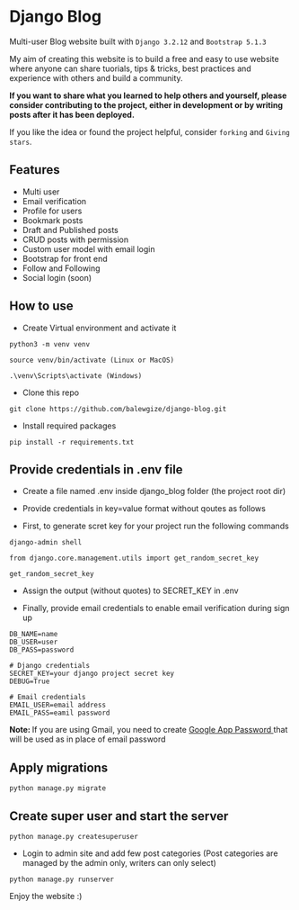 # Django Blog

Multi-user Blog website built with ```Django 3.2.12``` and ```Bootstrap 5.1.3```

My aim of creating this website is to build a free and easy to use website where anyone can share tuorials, tips & tricks, best practices and experience with others and build a community.

<strong>If you want to share what you learned to help others and yourself, please consider
 contributing to the project, either in development or by writing posts after it has been deployed. </strong>

If you like the idea or found the project helpful, consider ```forking``` and ```Giving stars```.

## Features
- Multi user
- Email verification
- Profile for users
- Bookmark posts 
- Draft and Published posts
- CRUD posts with permission
- Custom user model with email login
- Bootstrap for front end
- Follow and Following 
- Social login (soon)


## How to use

- Create Virtual environment and activate it
```
python3 -m venv venv
```
```
source venv/bin/activate (Linux or MacOS)
```
```
.\venv\Scripts\activate (Windows)
```

- Clone this  repo
```
git clone https://github.com/balewgize/django-blog.git
```

- Install required packages
```
pip install -r requirements.txt
```

## Provide credentials in .env file
- Create a file named .env inside django_blog folder (the project root dir)

- Provide credentials in key=value format without qoutes as follows

- First, to generate scret key for your project run the following commands

```
django-admin shell
```

```
from django.core.management.utils import get_random_secret_key
```
```
get_random_secret_key
```
- Assign the output (without quotes) to SECRET_KEY in .env 

- Finally, provide email credentials to enable email verification during sign up

```
DB_NAME=name
DB_USER=user
DB_PASS=password

# Django credentials
SECRET_KEY=your django project secret key
DEBUG=True

# Email credentials
EMAIL_USER=email address
EMAIL_PASS=eamil password
```

<strong>Note: </strong> If you are using Gmail, you need to create 
<a href="https://myaccount.google.com/apppasswords">Google App Password </a> that
will be used as in place of email password

## Apply migrations
```
python manage.py migrate
```

## Create super user and start the server
```
python manage.py createsuperuser
```

- Login to admin site and add few post categories
(Post categories are managed by the admin only, writers can only select)

```
python manage.py runserver
```

Enjoy the website :)